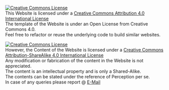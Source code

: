 <a rel="license" href="http://creativecommons.org/licenses/by/4.0/"><img alt="Creative Commons License" style="border-width:0" src="https://i.creativecommons.org/l/by/4.0/80x15.png" /></a><br />This Website is licensed under a <a rel="license" href="http://creativecommons.org/licenses/by/4.0/">Creative Commons Attribution 4.0 International License</a> <br>
The template of the Website is under an Open License from Creative Commons 4.0. <br>
Feel free to refactor or reuse the underlying code to build similar websites.<br>

<a rel="license" href="http://creativecommons.org/licenses/by-sa/4.0/"><img alt="Creative Commons License" style="border-width:0" src="https://i.creativecommons.org/l/by-sa/4.0/80x15.png" /></a><br />However, the Content of the Website is licensed under a <a rel="license" href="http://creativecommons.org/licenses/by-sa/4.0/">Creative Commons Attribution-ShareAlike 4.0 International License</a> <br>
Any modification or fabrication of the content in the Website is not appreciated. <br>
The content is an intellectual property and is only a Shared-Alike. <br>
The contents can be stated under the reference of Perception per se. <br>
In case of any queries please report @ <a href="mailto:youbetterdontwannaknow@gmail.com?Subject=Bonsoir" target="_top">E-Mail</a> 
 


